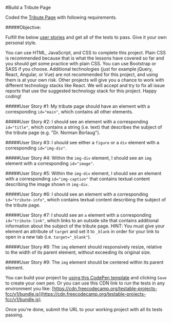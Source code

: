 #Build a Tribute Page
<br>

Coded the [Tribute Page](https://www.freecodecamp.org/learn/2022/responsive-web-design/build-a-tribute-page-project/build-a-tribute-page) with following requirements.
<br>

#####Objective:

Fulfill the below [user stories](https://en.wikipedia.org/wiki/User_story) and get all of the tests to pass. Give it your own personal style.

You can use HTML, JavaScript, and CSS to complete this project. Plain CSS is recommended because that is what the lessons have covered so far and you should get some practice with plain CSS. You can use Bootstrap or SASS if you choose. Additional technologies (just for example jQuery, React, Angular, or Vue) are not recommended for this project, and using them is at your own risk. Other projects will give you a chance to work with different technology stacks like React. We will accept and try to fix all issue reports that use the suggested technology stack for this project. Happy coding!
<br>

#####User Story #1:
My tribute page should have an element with a corresponding ```id="main"```, which contains all other elements.
<br>

#####User Story #2:
I should see an element with a corresponding ```id="title"```, which contains a string (i.e. text) that describes the subject of the tribute page (e.g. "Dr. Norman Borlaug").
<br>

#####User Story #3:
I should see either a ```figure``` or a ```div``` element with a corresponding ```id="img-div"```.
<br>

#####User Story #4:
Within the ```img-div``` element, I should see an ```img``` element with a corresponding ```id="image"```.
<br>

#####User Story #5:
Within the ```img-div``` element, I should see an element with a corresponding ```id="img-caption"``` that contains textual content describing the image shown in ```img-div```.
<br>

#####User Story #6:
I should see an element with a corresponding ```id="tribute-info"```, which contains textual content describing the subject of the tribute page.
<br>

#####User Story #7:
I should see an ```a``` element with a corresponding ```id="tribute-link"```, which links to an outside site that contains additional information about the subject of the tribute page. HINT: You must give your element an attribute of ```target``` and set it to ```_blank``` in order for your link to open in a new tab (i.e. ```target="_blank"```).
<br>

#####User Story #8:
The ```img``` element should responsively resize, relative to the width of its parent element, without exceeding its original size.
<br>

#####User Story #9:
The ```img``` element should be centered within its parent element.
<br>

You can build your project by [using this CodePen template](https://codepen.io/pen?template=MJjpwO) and clicking ```Save``` to create your own pen. Or you can use this CDN link to run the tests in any environment you like: [https://cdn.freecodecamp.org/testable-projects-fcc/v1/bundle.js](https://cdn.freecodecamp.org/testable-projects-fcc/v1/bundle.js).

Once you're done, submit the URL to your working project with all its tests passing.

